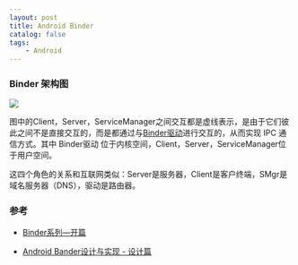 ```yaml
---
layout: post
title: Android Binder 
catalog: false
tags:
    - Android
---
```


### Binder 架构图

![](http://gityuan.com/images/binder/prepare/IPC-Binder.jpg)

图中的Client，Server，ServiceManager之间交互都是虚线表示，是由于它们彼此之间不是直接交互的，而是都通过与[Binder驱动](http://gityuan.com/2015/11/01/binder-driver/)进行交互的，从而实现 IPC 通信方式。其中 Binder驱动 位于内核空间，Client，Server，ServiceManager位于用户空间。

这四个角色的关系和互联网类似：Server是服务器，Client是客户终端，SMgr是域名服务器（DNS），驱动是路由器。

### 参考

* [Binder系列—开篇](http://gityuan.com/2015/10/31/binder-prepare/)

* [Android Bander设计与实现 - 设计篇](https://blog.csdn.net/universus/article/details/6211589)